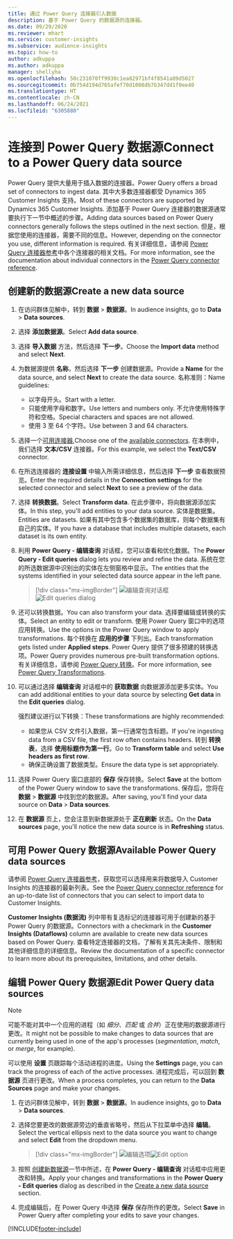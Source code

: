 ```yaml
---
title: 通过 Power Query 连接器引入数据
description: 基于 Power Query 的数据源的连接器。
ms.date: 09/29/2020
ms.reviewer: mhart
ms.service: customer-insights
ms.subservice: audience-insights
ms.topic: how-to
author: adkuppa
ms.author: adkuppa
manager: shellyha
ms.openlocfilehash: 50c231070ff9930c1ea82971bf4f8541a89d5027
ms.sourcegitcommit: 0b754d194d765afef70d1008db7b347dd1f0ee40
ms.translationtype: HT
ms.contentlocale: zh-CN
ms.lasthandoff: 06/24/2021
ms.locfileid: "6305880"
---
```

# <a name="connect-to-a-power-query-data-source"></a><span data-ttu-id="8bd5c-103">连接到 Power Query 数据源</span><span class="sxs-lookup"><span data-stu-id="8bd5c-103">Connect to a Power Query data source</span></span>

<span data-ttu-id="8bd5c-104">Power Query 提供大量用于插入数据的连接器。</span><span class="sxs-lookup"><span data-stu-id="8bd5c-104">Power Query offers a broad set of connectors to ingest data.</span></span> <span data-ttu-id="8bd5c-105">其中大多数连接器都受 Dynamics 365 Customer Insights 支持。</span><span class="sxs-lookup"><span data-stu-id="8bd5c-105">Most of these connectors are supported by Dynamics 365 Customer Insights.</span></span> <span data-ttu-id="8bd5c-106">添加基于 Power Query 连接器的数据源通常要执行下一节中概述的步骤。</span><span class="sxs-lookup"><span data-stu-id="8bd5c-106">Adding data sources based on Power Query connectors generally follows the steps outlined in the next section.</span></span> <span data-ttu-id="8bd5c-107">但是，根据您使用的连接器，需要不同的信息。</span><span class="sxs-lookup"><span data-stu-id="8bd5c-107">However, depending on the connector you use, different information is required.</span></span> <span data-ttu-id="8bd5c-108">有关详细信息，请参阅 [Power Query 连接器参考](/power-query/connectors/)中各个连接器的相关文档。</span><span class="sxs-lookup"><span data-stu-id="8bd5c-108">For more information, see the documentation about individual connectors in the [Power Query connector reference](/power-query/connectors/).</span></span>

## <a name="create-a-new-data-source"></a><span data-ttu-id="8bd5c-109">创建新的数据源</span><span class="sxs-lookup"><span data-stu-id="8bd5c-109">Create a new data source</span></span>

1. <span data-ttu-id="8bd5c-110">在访问群体见解中，转到 **数据** > **数据源**。</span><span class="sxs-lookup"><span data-stu-id="8bd5c-110">In audience insights, go to **Data** > **Data sources**.</span></span>

1. <span data-ttu-id="8bd5c-111">选择 **添加数据源**。</span><span class="sxs-lookup"><span data-stu-id="8bd5c-111">Select **Add data source**.</span></span>

1. <span data-ttu-id="8bd5c-112">选择 **导入数据** 方法，然后选择 **下一步**。</span><span class="sxs-lookup"><span data-stu-id="8bd5c-112">Choose the **Import data** method and select **Next**.</span></span>

1. <span data-ttu-id="8bd5c-113">为数据源提供 **名称**，然后选择 **下一步** 创建数据源。</span><span class="sxs-lookup"><span data-stu-id="8bd5c-113">Provide a **Name** for the data source, and select **Next** to create the data source.</span></span> <span data-ttu-id="8bd5c-114">名称准则：</span><span class="sxs-lookup"><span data-stu-id="8bd5c-114">Name guidelines:</span></span> 
   - <span data-ttu-id="8bd5c-115">以字母开头。</span><span class="sxs-lookup"><span data-stu-id="8bd5c-115">Start with a letter.</span></span>
   - <span data-ttu-id="8bd5c-116">只能使用字母和数字。</span><span class="sxs-lookup"><span data-stu-id="8bd5c-116">Use letters and numbers only.</span></span> <span data-ttu-id="8bd5c-117">不允许使用特殊字符和空格。</span><span class="sxs-lookup"><span data-stu-id="8bd5c-117">Special characters and spaces are not allowed.</span></span>
   - <span data-ttu-id="8bd5c-118">使用 3 至 64 个字符。</span><span class="sxs-lookup"><span data-stu-id="8bd5c-118">Use between 3 and 64 characters.</span></span>

1. <span data-ttu-id="8bd5c-119">选择一个[可用连接器](#available-power-query-data-sources),</span><span class="sxs-lookup"><span data-stu-id="8bd5c-119">Choose one of the [available connectors](#available-power-query-data-sources).</span></span> <span data-ttu-id="8bd5c-120">在本例中，我们选择 **文本/CSV** 连接器。</span><span class="sxs-lookup"><span data-stu-id="8bd5c-120">For this example, we select the **Text/CSV** connector.</span></span>

1. <span data-ttu-id="8bd5c-121">在所选连接器的 **连接设置** 中输入所需详细信息，然后选择 **下一步** 查看数据预览。</span><span class="sxs-lookup"><span data-stu-id="8bd5c-121">Enter the required details in the **Connection settings** for the selected connector and select **Next** to see a preview of the data.</span></span>

1. <span data-ttu-id="8bd5c-122">选择 **转换数据**。</span><span class="sxs-lookup"><span data-stu-id="8bd5c-122">Select **Transform data**.</span></span> <span data-ttu-id="8bd5c-123">在此步骤中，将向数据源添加实体。</span><span class="sxs-lookup"><span data-stu-id="8bd5c-123">In this step, you'll add entities to your data source.</span></span> <span data-ttu-id="8bd5c-124">实体是数据集。</span><span class="sxs-lookup"><span data-stu-id="8bd5c-124">Entities are datasets.</span></span> <span data-ttu-id="8bd5c-125">如果有其中包含多个数据集的数据库，则每个数据集有自己的实体。</span><span class="sxs-lookup"><span data-stu-id="8bd5c-125">If you have a database that includes multiple datasets, each dataset is its own entity.</span></span>

1. <span data-ttu-id="8bd5c-126">利用 **Power Query - 编辑查询** 对话框，您可以查看和优化数据。</span><span class="sxs-lookup"><span data-stu-id="8bd5c-126">The **Power Query - Edit queries** dialog lets you review and refine the data.</span></span> <span data-ttu-id="8bd5c-127">系统在您的所选数据源中识别出的实体在左侧窗格中显示。</span><span class="sxs-lookup"><span data-stu-id="8bd5c-127">The entities that the systems identified in your selected data source appear in the left pane.</span></span>

   > [!div class="mx-imgBorder"]
   > <span data-ttu-id="8bd5c-128">![编辑查询对话框](media/data-manager-configure-edit-queries.png "编辑查询对话框")</span><span class="sxs-lookup"><span data-stu-id="8bd5c-128">![Edit queries dialog](media/data-manager-configure-edit-queries.png "Edit queries dialog")</span></span>

1. <span data-ttu-id="8bd5c-129">还可以转换数据。</span><span class="sxs-lookup"><span data-stu-id="8bd5c-129">You can also transform your data.</span></span> <span data-ttu-id="8bd5c-130">选择要编辑或转换的实体。</span><span class="sxs-lookup"><span data-stu-id="8bd5c-130">Select an entity to edit or transform.</span></span> <span data-ttu-id="8bd5c-131">使用 Power Query 窗口中的选项应用转换。</span><span class="sxs-lookup"><span data-stu-id="8bd5c-131">Use the options in the Power Query window to apply transformations.</span></span> <span data-ttu-id="8bd5c-132">每个转换在 **应用的步骤** 下列出。</span><span class="sxs-lookup"><span data-stu-id="8bd5c-132">Each transformation gets listed under **Applied steps**.</span></span> <span data-ttu-id="8bd5c-133">Power Query 提供了很多预建的转换选项。</span><span class="sxs-lookup"><span data-stu-id="8bd5c-133">Power Query provides numerous pre-built transformation options.</span></span> <span data-ttu-id="8bd5c-134">有关详细信息，请参阅 [Power Query 转换](/power-query/power-query-what-is-power-query#transformations)。</span><span class="sxs-lookup"><span data-stu-id="8bd5c-134">For more information, see [Power Query Transformations](/power-query/power-query-what-is-power-query#transformations).</span></span>

1. <span data-ttu-id="8bd5c-135">可以通过选择 **编辑查询** 对话框中的 **获取数据** 向数据源添加更多实体。</span><span class="sxs-lookup"><span data-stu-id="8bd5c-135">You can add additional entities to your data source by selecting **Get data** in the **Edit queries** dialog.</span></span>

   <span data-ttu-id="8bd5c-136">强烈建议进行以下转换：</span><span class="sxs-lookup"><span data-stu-id="8bd5c-136">These transformations are highly recommended:</span></span>

   - <span data-ttu-id="8bd5c-137">如果您从 CSV 文件引入数据，第一行通常包含标题。</span><span class="sxs-lookup"><span data-stu-id="8bd5c-137">If you're ingesting data from a CSV file, the first row often contains headers.</span></span> <span data-ttu-id="8bd5c-138">转到 **转换表**，选择 **使用标题作为第一行**。</span><span class="sxs-lookup"><span data-stu-id="8bd5c-138">Go to **Transform table** and select **Use headers as first row**.</span></span>
   - <span data-ttu-id="8bd5c-139">确保正确设置了数据类型。</span><span class="sxs-lookup"><span data-stu-id="8bd5c-139">Ensure the data type is set appropriately.</span></span>

1. <span data-ttu-id="8bd5c-140">选择 Power Query 窗口底部的 **保存** 保存转换。</span><span class="sxs-lookup"><span data-stu-id="8bd5c-140">Select **Save** at the bottom of the Power Query window to save the transformations.</span></span> <span data-ttu-id="8bd5c-141">保存后，您将在 **数据** > **数据源** 中找到您的数据源。</span><span class="sxs-lookup"><span data-stu-id="8bd5c-141">After saving, you'll find your data source on **Data** > **Data sources**.</span></span>

1. <span data-ttu-id="8bd5c-142">在 **数据源** 页上，您会注意到新数据源处于 **正在刷新** 状态。</span><span class="sxs-lookup"><span data-stu-id="8bd5c-142">On the **Data sources** page, you'll notice the new data source is in **Refreshing** status.</span></span>

## <a name="available-power-query-data-sources"></a><span data-ttu-id="8bd5c-143">可用 Power Query 数据源</span><span class="sxs-lookup"><span data-stu-id="8bd5c-143">Available Power Query data sources</span></span>

<span data-ttu-id="8bd5c-144">请参阅 [Power Query 连接器参考](/power-query/connectors/)，获取您可以选择用来将数据导入 Customer Insights 的连接器的最新列表。</span><span class="sxs-lookup"><span data-stu-id="8bd5c-144">See the [Power Query connector reference](/power-query/connectors/) for an up-to-date list of connectors that you can select to import data to Customer Insights.</span></span> 

<span data-ttu-id="8bd5c-145">**Customer Insights (数据流)** 列中带有复选标记的连接器可用于创建新的基于 Power Query 的数据源。</span><span class="sxs-lookup"><span data-stu-id="8bd5c-145">Connectors with a checkmark in the **Customer Insights (Dataflows)** column are available to create new data sources based on Power Query.</span></span> <span data-ttu-id="8bd5c-146">查看特定连接器的文档，了解有关其先决条件、限制和其他详细信息的详细信息。</span><span class="sxs-lookup"><span data-stu-id="8bd5c-146">Review the documentation of a specific connector to learn more about its prerequisites, limitations, and other details.</span></span>

## <a name="edit-power-query-data-sources"></a><span data-ttu-id="8bd5c-147">编辑 Power Query 数据源</span><span class="sxs-lookup"><span data-stu-id="8bd5c-147">Edit Power Query data sources</span></span>

> [!NOTE]
> <span data-ttu-id="8bd5c-148">可能不能对其中一个应用的进程（如 *细分*、*匹配* 或 *合并*）正在使用的数据源进行更改。</span><span class="sxs-lookup"><span data-stu-id="8bd5c-148">It might not be possible to make changes to data sources that are currently being used in one of the app's processes (*segmentation*, *match*, or *merge*, for example).</span></span> 
>
> <span data-ttu-id="8bd5c-149">可以使用 **设置** 页跟踪每个活动进程的进度。</span><span class="sxs-lookup"><span data-stu-id="8bd5c-149">Using the **Settings** page, you can track the progress of each of the active processes.</span></span> <span data-ttu-id="8bd5c-150">进程完成后，可以回到 **数据源** 页进行更改。</span><span class="sxs-lookup"><span data-stu-id="8bd5c-150">When a process completes, you can return to the **Data Sources** page and make your changes.</span></span>

1. <span data-ttu-id="8bd5c-151">在访问群体见解中，转到 **数据** > **数据源**。</span><span class="sxs-lookup"><span data-stu-id="8bd5c-151">In audience insights, go to **Data** > **Data sources**.</span></span>

2. <span data-ttu-id="8bd5c-152">选择您要更改的数据源旁边的垂直省略号，然后从下拉菜单中选择 **编辑**。</span><span class="sxs-lookup"><span data-stu-id="8bd5c-152">Select the vertical ellipsis next to the data source you want to change and select **Edit** from the dropdown menu.</span></span>

   > [!div class="mx-imgBorder"]
   > <span data-ttu-id="8bd5c-153">![编辑选项](media/edit-option-data-sources.png "编辑选项")</span><span class="sxs-lookup"><span data-stu-id="8bd5c-153">![Edit option](media/edit-option-data-sources.png "Edit option")</span></span>

3. <span data-ttu-id="8bd5c-154">按照 [创建新数据源](#create-a-new-data-source)一节中所述，在 **Power Query - 编辑查询** 对话框中应用更改和转换。</span><span class="sxs-lookup"><span data-stu-id="8bd5c-154">Apply your changes and transformations in the **Power Query - Edit queries** dialog as described in the [Create a new data source](#create-a-new-data-source) section.</span></span>

4. <span data-ttu-id="8bd5c-155">完成编辑后，在 Power Query 中选择 **保存** 保存所作的更改。</span><span class="sxs-lookup"><span data-stu-id="8bd5c-155">Select **Save** in Power Query after completing your edits to save your changes.</span></span>


[!INCLUDE[footer-include](../includes/footer-banner.md)]